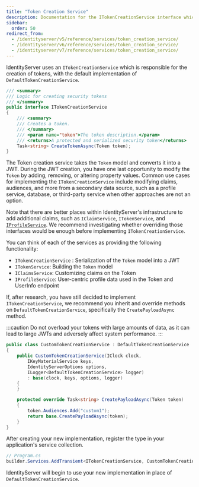 ```yaml
---
title: "Token Creation Service"
description: Documentation for the ITokenCreationService interface which is responsible for creating security tokens by converting Token models into JWTs with customization options.
sidebar:
  order: 50
redirect_from:
  - /identityserver/v5/reference/services/token_creation_service/
  - /identityserver/v6/reference/services/token_creation_service/
  - /identityserver/v7/reference/services/token_creation_service/
---
```


IdentityServer uses an `ITokenCreationService` which is responsible for the creation
of tokens, with the default implementation of `DefaultTokenCreationService`.

```csharp
/// <summary>
/// Logic for creating security tokens
/// </summary>
public interface ITokenCreationService
{
    /// <summary>
    /// Creates a token.
    /// </summary>
    /// <param name="token">The token description.</param>
    /// <returns>A protected and serialized security token</returns>
    Task<string> CreateTokenAsync(Token token);
}
```

The Token creation service takes the `Token` model and converts it into
a JWT. During the JWT creation, you have one last opportunity to
modify the `Token` by adding, removing, or altering property values. Common use cases
for implementing the `ITokenCreationService` include modifying claims, audiences, and more
from a secondary data source, such as a profile service, database, or third-party service
when other approaches are not an option.

Note that there are better places within IdentityServer's infrastructure to add
additional claims, such as `IClaimService`, `ITokenService`, and [
`IProfileService`](/identityserver/reference/services/profile-service/). We recommend investigating
whether overriding those interfaces would be enough before implementing `ITokenCreationService`.

You can think of each of the services as providing the following functionality:

- `ITokenCreationService` : Serialization of the `Token` model into a JWT
- `ITokenService`: Building the `Token` model
- `IClaimsService`: Customizing claims on the Token
- `IProfileService`: User-centric profile data used in the Token and UserInfo endpoint

If, after research, you have still decided to implement `ITokenCreationService`, we recommend you
inherit and override methods on `DefaultTokenCreationService`, specifically the `CreatePayloadAsync` method.

:::caution
Do not overload your tokens with large amounts of data, as it can lead to large JWTs and adversely affect system
performance.
:::

```csharp
public class CustomTokenCreationService : DefaultTokenCreationService
{
    public CustomTokenCreationService(IClock clock, 
        IKeyMaterialService keys,
        IdentityServerOptions options,
        ILogger<DefaultTokenCreationService> logger) 
        : base(clock, keys, options, logger)
    {
    }

    protected override Task<string> CreatePayloadAsync(Token token)
    {
        token.Audiences.Add("custom1");
        return base.CreatePayloadAsync(token);
    }
}
```

After creating your new implementation, register the type in your application's service collection.

```csharp
// Program.cs
builder.Services.AddTransient<ITokenCreationService, CustomTokenCreationService>();
```

IdentityServer will begin to use your new implementation in place of `DefaultTokenCreationService`.
